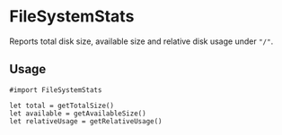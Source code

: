 # FileSystemStats

Reports total disk size, available size and relative disk usage under ```"/"```.

## Usage
```
#import FileSystemStats

let total = getTotalSize()
let available = getAvailableSize()
let relativeUsage = getRelativeUsage()
```
